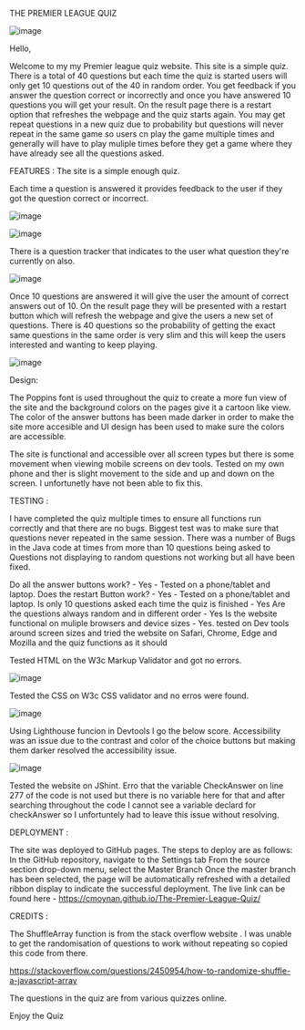 THE PREMIER LEAGUE QUIZ

![image](https://github.com/cmoynan/The-Premier-League-Quiz/assets/150179658/8ceeeb6f-1737-4d3d-abed-e628744df074)


Hello,

Welcome to my my Premier league quiz website. This site is a simple quiz. There is a total of 40 questions but each time the quiz is started users will only get 10 questions out of the 40 in random order. You get feedback if you answer the question correct or incorrectly and once you have answered 10 questions you will get your result. On the result page there is a restart option that refreshes the webpage and the quiz starts again. You may get repeat questions in a new quiz due to probability but questions will never repeat in the same game so users cn play the game multiple times and generally will have to play muliple times before they get a game where they have already see all the questions asked.

FEATURES : The site is a simple enough quiz.

Each time a question is answered it provides feedback to the user if they got the question correct or incorrect.

![image](https://github.com/cmoynan/The-Premier-League-Quiz/assets/150179658/77192822-fdbe-4646-9dc3-91bbaebae7ae)

![image](https://github.com/cmoynan/The-Premier-League-Quiz/assets/150179658/8b3c46ba-34b2-4137-bff2-f7dc0ef5a69e)

There is a question tracker that indicates to the user what question they're currently on also.

![image](https://github.com/cmoynan/The-Premier-League-Quiz/assets/150179658/718a13ea-cbd5-4236-a754-5d8659f6a9e0)



Once 10 questions are answered it will give the user the amount of correct answers out of 10. On the result page they will be presented with a restart button which will refresh the webpage and give the users a new set of questions. There is 40 questions so the probability of getting the exact same questions in the same order is very slim and this will keep the users interested and wanting to keep playing.

![image](https://github.com/cmoynan/The-Premier-League-Quiz/assets/150179658/d31c0823-fb52-4252-9fe5-73bef1545d7e)

Design:

The Poppins font is used throughout the quiz to create a more fun view of the site and the background colors on the pages give it a cartoon like view. The color of the answer buttons has been made darker in order to make the site more accesible and UI design has been used to make sure the colors are accessible.

The site is functional and accessible over all screen types but there is some movement when viewing mobile screens on dev tools. Tested on my own phone and ther is slight movement to the side and up and down on the screen. I unfortunetly have not been able to fix this.



TESTING :

I have completed the quiz multiple times to ensure all functions run correctly and that there are no bugs. Biggest test was to make sure that questions never repeated in the same session. There was a number of Bugs in the Java code at times from more than 10 questions being asked to Questions not displaying to random questions not working but all have been fixed.

Do all the answer buttons work? - Yes - Tested on a phone/tablet and laptop.
Does the restart Button work? - Yes - Tested on a phone/tablet and laptop.
Is only 10 questions asked each time the quiz is finished - Yes
Are the questions always random and in different order - Yes
Is the website functional on muliple browsers and device sizes - Yes. tested on Dev tools around screen sizes and tried the website on Safari, Chrome, Edge and Mozilla and the quiz functions as it should

Tested HTML on the W3c Markup Validator and got no errors.

![image](https://github.com/cmoynan/The-Premier-League-Quiz/assets/150179658/de550618-ea69-4c81-90b9-8f1ac978654a)


Tested the CSS on W3c CSS validator and no erros were found.

![image](https://github.com/cmoynan/The-Premier-League-Quiz/assets/150179658/b7b750d9-df9a-401c-b53a-820818752aaa)

Using Lighthouse funcion in Devtools I go the below score. Accessibility was an issue due to the contrast and color of the choice buttons but making them darker resolved the accessibility issue.

![image](https://github.com/cmoynan/The-Premier-League-Quiz/assets/150179658/57865843-a21d-4c8d-b094-3cd2cb1ae497)

Tested the website on JShint. Erro that the variable CheckAnswer on line 277 of the code is not used but there is no variable here for that and after searching throughout the code I cannot see a variable declard for checkAnswer so I unfortuntely had to leave this issue without resolving.

DEPLOYMENT :

The site was deployed to GitHub pages. The steps to deploy are as follows: In the GitHub repository, navigate to the Settings tab From the source section drop-down menu, select the Master Branch Once the master branch has been selected, the page will be automatically refreshed with a detailed ribbon display to indicate the successful deployment. The live link can be found here - https://cmoynan.github.io/The-Premier-League-Quiz/

CREDITS :

The ShuffleArray function is from the stack overflow website . I was unable to get the randomisation of questions to work without repeating so copied this code from there.

https://stackoverflow.com/questions/2450954/how-to-randomize-shuffle-a-javascript-array

The questions in the quiz are from various quizzes online.

Enjoy the Quiz
